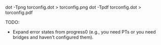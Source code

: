 dot -Tpng torconfig.dot > torconfig.png
dot -Tpdf torconfig.dot > torconfig.pdf

TODO:
 * Expand error states from progress0 (e.g., you need PTs or you need bridges
   and haven't configured them).

